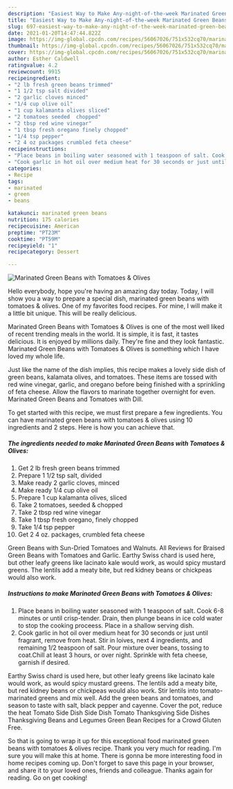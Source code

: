 ```yaml
---
description: "Easiest Way to Make Any-night-of-the-week Marinated Green Beans with Tomatoes &amp;amp; Olives"
title: "Easiest Way to Make Any-night-of-the-week Marinated Green Beans with Tomatoes &amp;amp; Olives"
slug: 697-easiest-way-to-make-any-night-of-the-week-marinated-green-beans-with-tomatoes-and-amp-olives
date: 2021-01-20T14:47:44.822Z
image: https://img-global.cpcdn.com/recipes/56067026/751x532cq70/marinated-green-beans-with-tomatoes-olives-recipe-main-photo.jpg
thumbnail: https://img-global.cpcdn.com/recipes/56067026/751x532cq70/marinated-green-beans-with-tomatoes-olives-recipe-main-photo.jpg
cover: https://img-global.cpcdn.com/recipes/56067026/751x532cq70/marinated-green-beans-with-tomatoes-olives-recipe-main-photo.jpg
author: Esther Caldwell
ratingvalue: 4.2
reviewcount: 9915
recipeingredient:
- "2 lb fresh green beans trimmed"
- "1 1/2 tsp salt divided"
- "2 garlic cloves minced"
- "1/4 cup olive oil"
- "1 cup kalamanta olives sliced"
- "2 tomatoes seeded  chopped"
- "2 tbsp red wine vinegar"
- "1 tbsp fresh oregano finely chopped"
- "1/4 tsp pepper"
- "2 4 oz packages crumbled feta cheese"
recipeinstructions:
- "Place beans in boiling water seasoned with 1 teaspoon of salt. Cook 6-8 minutes or until crisp-tender. Drain, then plunge beans in ice cold water to stop the cooking proceess. Place in a shallow serving dish."
- "Cook garlic in hot oil over medium heat for 30 seconds or just until fragrant, remove from heat. Stir in loives, next 4 ingredients, and remaining 1/2 teaspoon of salt. Pour mixture over beans, tossing to coat.Chill at least 3 hours, or over night.  Sprinkle with feta cheese, garnish if desired."
categories:
- Recipe
tags:
- marinated
- green
- beans

katakunci: marinated green beans 
nutrition: 175 calories
recipecuisine: American
preptime: "PT23M"
cooktime: "PT59M"
recipeyield: "1"
recipecategory: Dessert

---
```



![Marinated Green Beans with Tomatoes &amp; Olives](https://img-global.cpcdn.com/recipes/56067026/751x532cq70/marinated-green-beans-with-tomatoes-olives-recipe-main-photo.jpg)

Hello everybody, hope you're having an amazing day today. Today, I will show you a way to prepare a special dish, marinated green beans with tomatoes &amp; olives. One of my favorites food recipes. For mine, I will make it a little bit unique. This will be really delicious.

Marinated Green Beans with Tomatoes &amp; Olives is one of the most well liked of recent trending meals in the world. It is simple, it is fast, it tastes delicious. It is enjoyed by millions daily. They're fine and they look fantastic. Marinated Green Beans with Tomatoes &amp; Olives is something which I have loved my whole life.

Just like the name of the dish implies, this recipe makes a lovely side dish of green beans, kalamata olives, and tomatoes. These items are tossed with red wine vinegar, garlic, and oregano before being finished with a sprinkling of feta cheese. Allow the flavors to marinate together overnight for even. Marinated Green Beans and Tomatoes with Dill.


To get started with this recipe, we must first prepare a few ingredients. You can have marinated green beans with tomatoes &amp; olives using 10 ingredients and 2 steps. Here is how you can achieve that.

<!--inarticleads1-->

##### The ingredients needed to make Marinated Green Beans with Tomatoes &amp; Olives:

1. Get 2 lb fresh green beans trimmed
1. Prepare 1 1/2 tsp salt, divided
1. Make ready 2 garlic cloves, minced
1. Make ready 1/4 cup olive oil
1. Prepare 1 cup kalamanta olives, sliced
1. Take 2 tomatoes, seeded &amp; chopped
1. Take 2 tbsp red wine vinegar
1. Take 1 tbsp fresh oregano, finely chopped
1. Take 1/4 tsp pepper
1. Get 2 4 oz. packages, crumbled feta cheese


Green Beans with Sun-Dried Tomatoes and Walnuts. All Reviews for Braised Green Beans with Tomatoes and Garlic. Earthy Swiss chard is used here, but other leafy greens like lacinato kale would work, as would spicy mustard greens. The lentils add a meaty bite, but red kidney beans or chickpeas would also work. 

<!--inarticleads2-->

##### Instructions to make Marinated Green Beans with Tomatoes &amp; Olives:

1. Place beans in boiling water seasoned with 1 teaspoon of salt. Cook 6-8 minutes or until crisp-tender. Drain, then plunge beans in ice cold water to stop the cooking proceess. Place in a shallow serving dish.
1. Cook garlic in hot oil over medium heat for 30 seconds or just until fragrant, remove from heat. Stir in loives, next 4 ingredients, and remaining 1/2 teaspoon of salt. Pour mixture over beans, tossing to coat.Chill at least 3 hours, or over night.  Sprinkle with feta cheese, garnish if desired.


Earthy Swiss chard is used here, but other leafy greens like lacinato kale would work, as would spicy mustard greens. The lentils add a meaty bite, but red kidney beans or chickpeas would also work. Stir lentils into tomato-marinated greens and mix well. Add the green beans and tomatoes, and season to taste with salt, black pepper and cayenne. Cover the pot, reduce the heat Tomato Side Dish Side Dish Tomato Thanksgiving Side Dishes Thanksgiving Beans and Legumes Green Bean Recipes for a Crowd Gluten Free. 

So that is going to wrap it up for this exceptional food marinated green beans with tomatoes &amp; olives recipe. Thank you very much for reading. I'm sure you will make this at home. There is gonna be more interesting food in home recipes coming up. Don't forget to save this page in your browser, and share it to your loved ones, friends and colleague. Thanks again for reading. Go on get cooking!
